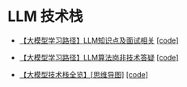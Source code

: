 # LLM 技术栈

- [【大模型学习路径】LLM知识点及面试相关](https://www.bilibili.com/video/BV1maW4euELX/?share_source=copy_web&vd_source=903df22429e412249f19f6838f855e27) [[code]](https://github.com/echonoshy/cgft-llm)

- [【大模型学习路径】LLM算法岗非技术答疑](https://www.bilibili.com/video/BV1Kjx7ejE5M/?share_source=copy_web&vd_source=903df22429e412249f19f6838f855e27) [[code]](https://github.com/echonoshy/cgft-llm)

- [【大模型技术栈全览】](https://www.bilibili.com/video/BV1jj411H7vG/?share_source=copy_web&vd_source=903df22429e412249f19f6838f855e27)[[思维导图]](https://www.mubu.com/doc/48pGz9X_0Lb) [[code]](https://github.com/hzg0601/LLM-Notes/)